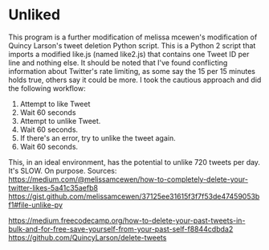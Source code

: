 # Unliked

This program is a further modification of melissa mcewen's modification of Quincy Larson's tweet deletion Python script. This is a Python 2 script that imports a modified like.js (named like2.js) that contains one Tweet ID per line and nothing else. It should be noted that I've found conflicting information about Twitter's rate limiting, as some say the 15 per 15 minutes holds true, others say it could be more. I took the cautious approach and did the following workflow:

1. Attempt to like Tweet
2. Wait 60 seconds
3. Attempt to unlike Tweet.
4. Wait 60 seconds.
5. If there's an error, try to unlike the tweet again.
6. Wait 60 seconds.

This, in an ideal environment, has the potential to unlike 720 tweets per day. It's SLOW. On purpose.
Sources:
https://medium.com/@melissamcewen/how-to-completely-delete-your-twitter-likes-5a41c35aefb8
https://gist.github.com/melissamcewen/37125ee31615f3f7f53de47459053bf1#file-unlike-py

https://medium.freecodecamp.org/how-to-delete-your-past-tweets-in-bulk-and-for-free-save-yourself-from-your-past-self-f8844cdbda2
https://github.com/QuincyLarson/delete-tweets
